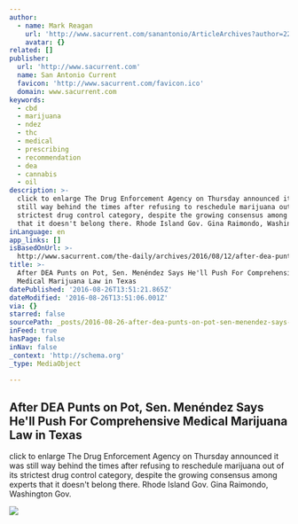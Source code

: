 ```yaml
---
author:
  - name: Mark Reagan
    url: 'http://www.sacurrent.com/sanantonio/ArticleArchives?author=2240803'
    avatar: {}
related: []
publisher:
  url: 'http://www.sacurrent.com'
  name: San Antonio Current
  favicon: 'http://www.sacurrent.com/favicon.ico'
  domain: www.sacurrent.com
keywords:
  - cbd
  - marijuana
  - ndez
  - thc
  - medical
  - prescribing
  - recommendation
  - dea
  - cannabis
  - oil
description: >-
  click to enlarge The Drug Enforcement Agency on Thursday announced it was
  still way behind the times after refusing to reschedule marijuana out of its
  strictest drug control category, despite the growing consensus among experts
  that it doesn't belong there. Rhode Island Gov. Gina Raimondo, Washington Gov.
inLanguage: en
app_links: []
isBasedOnUrl: >-
  http://www.sacurrent.com/the-daily/archives/2016/08/12/after-dea-punts-on-pot-sen-menendez-says-hell-push-for-comprehensive-medical-marijuana-law-in-texas
title: >-
  After DEA Punts on Pot, Sen. Menéndez Says He'll Push For Comprehensive
  Medical Marijuana Law in Texas
datePublished: '2016-08-26T13:51:21.865Z'
dateModified: '2016-08-26T13:51:06.001Z'
via: {}
starred: false
sourcePath: _posts/2016-08-26-after-dea-punts-on-pot-sen-menendez-says-hell-push-for-co.md
inFeed: true
hasPage: false
inNav: false
_context: 'http://schema.org'
_type: MediaObject

---
```

<article style=""><h1>After DEA Punts on Pot, Sen. Menéndez Says He'll Push For Comprehensive Medical Marijuana Law in Texas</h1><p>click to enlarge The Drug Enforcement Agency on Thursday announced it was still way behind the times after refusing to reschedule marijuana out of its strictest drug control category, despite the growing consensus among experts that it doesn't belong there. Rhode Island Gov. Gina Raimondo, Washington Gov.</p><img src="http://media2.fdncms.com/sacurrent/imager/u/slideshow/2545417/menendez-pot_blog.png" /></article>